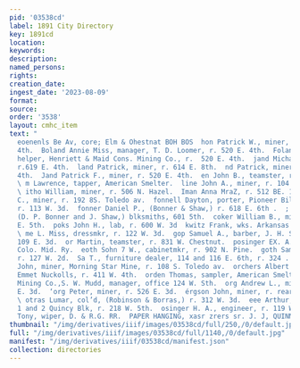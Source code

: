 ```yaml
---
pid: '03538cd'
label: 1891 City Directory
key: 1891cd
location: 
keywords: 
description: 
named_persons: 
rights: 
creation_date: 
ingest_date: '2023-08-09'
format: 
source: 
order: '3538'
layout: cmhc_item
text: "                                                                                        ARLES
  eoenenls Be Av, core; Elm & Ohestnat BOH BOS  hon Patrick W., miner, r. 504 EK.
  4th.  Boland Annie Miss, manager, T. D. Loomer, r. 520 E. 4th.  Foland Joseph J.,
  helper, Henriett & Maid Cons. Mining Co., r.  520 E. 4th.  jand Michael J., miner,
  r.619 E. 4th.  land Patrick, miner, r. 614 E. 8th.  nd Patrick, miner, r. 605 E.
  4th.  Jand Patrick F., miner, r. 520 E. 4th.  en John B., teamster, r. 528 E. 8th.
  \ m Lawrence, tapper, American Smelter.  line John A., miner, r. 104 S. Hemlock.
  \ itho William, miner, r. 506 N. Hazel.  Iman Anna MraZ, r. 512 BE. 13th.  nd George
  C., miner, r. 192 8S. Toledo av.  fonnell Dayton, porter, Pioneer Billiard Hall,
  r. 113 W. 3d.  fonner Daniel P., (Bonner & Shaw,) r. 618 E. 6th .  ; ne & Shaw,
  (D. P. Bonner and J. Shaw,) blksmiths, 601 5th.  coker William B., miner, bds. 626
  E. 5th.  poks John H., lab, r. 600 W. 3d  kwitz Frank, wks. Arkansas Valley Smelter.
  \ me L. Miss, dressmkr, r. 122 W. 3d.  gop Samuel A., barber, J. H. Schauer, r.
  109 E. 3d.  or Martin, teamster, r. 831 W. Chestnut.  posinger EX. A., engineer,
  Colo. Mid. Ry.  eoth Sohn 7 W., cabinetmkr, r. 902 N. Pine.  goth Samuel, miner,
  r. 127 W. 2d.  Sa T., furniture dealer, 114 and 116 E. 6th, r. 324 . 4th.  wquvest
  John, miner, Morning Star Mine, r. 108 S. Toledo av.  orchers Albert A., bkkpr,
  Emmet Nuckolls, r. 411 W. 4th.  orden Thomas, sampler, American Smelter.  oreel
  Mining Co.,S. W. Mudd, manager, office 124 W. Sth.  org Andrew L., miner, r. 526
  E. 3d.  ‘org Peter, miner, r. 526 E. 3d.  érgson John, miner, r. rear 423 E. 2d.
  \ otras Lumar, col’d, (Robinson & Borras,) r. 312 W. 3d.  eee Arthur, physician,
  1 and 2 Quincy Blk, r. 218 W. 5th.  osinger H. A., engineer, r. 119 W. 4th.  sa
  Tony, wiper, D. & R.G. RR.  PAPER HANGING, xasr zrers sr. J. J, QUINN    "
thumbnail: "/img/derivatives/iiif/images/03538cd/full/250,/0/default.jpg"
full: "/img/derivatives/iiif/images/03538cd/full/1140,/0/default.jpg"
manifest: "/img/derivatives/iiif/03538cd/manifest.json"
collection: directories
---
```


